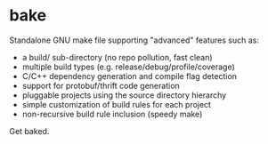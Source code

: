 bake
====

Standalone GNU make file supporting "advanced" features such as:

* a build/ sub-directory (no repo pollution, fast clean)
* multiple build types (e.g. release/debug/profile/coverage)
* C/C++ dependency generation and compile flag detection
* support for protobuf/thrift code generation
* pluggable projects using the source directory hierarchy
* simple customization of build rules for each project
* non-recursive build rule inclusion (speedy make)

Get baked.
